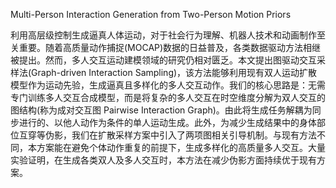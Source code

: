 Multi-Person Interaction Generation from Two-Person Motion Priors


利用高层级控制生成逼真人体运动，对于社会行为理解、机器人技术和动画制作至关重要。随着高质量动作捕捉(MOCAP)数据的日益普及，各类数据驱动方法相继被提出。然而，多人交互运动建模领域的研究仍相对匮乏。本文提出图驱动交互采样法(Graph-driven Interaction Sampling)，该方法能够利用现有双人运动扩散模型作为运动先验，生成逼真且多样化的多人交互动作。我们的核心思路是：无需专门训练多人交互合成模型，而是将复杂的多人交互在时空维度分解为双人交互的图结构(称为成对交互图 Pairwise Interaction Graph)。由此将生成任务解耦为同步进行的、以他人动作为条件的单人运动生成。此外，为减少生成结果中的身体部位互穿等伪影，我们在扩散采样方案中引入了两项图相关引导机制。与现有方法不同，本方案能在避免个体动作重复的前提下，生成多样化的高质量多人交互。大量实验证明，在生成各类双人及多人交互时，本方法在减少伪影方面持续优于现有方案。   